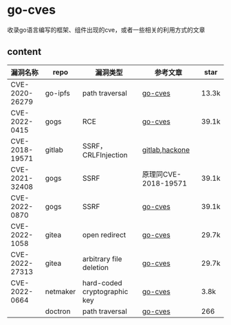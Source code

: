 # go-cves
收录go语言编写的框架、组件出现的cve，或者一些相关的利用方式的文章
## content

| 漏洞名称       | repo     | 漏洞类型                     | 参考文章                                                     | star  |
| -------------- | -------- | ---------------------------- | ------------------------------------------------------------ | ----- |
| CVE-2020-26279 | go-ipfs  | path traversal               | [go-cves](CVE-2020-26279/CVE-2020-26279.md)                  | 13.3k |
| CVE-2022-0415  | gogs     | RCE                          | [go-cves](CVE-2022-0415/CVE-2022-0415.md)                    | 39.1k |
| CVE-2018-19571 | gitlab   | SSRF，CRLFInjection          | [gitlab](https://gitlab.com/gitlab-org/gitlab/-/issues/8438),[hackone](https://hackerone.com/reports/441090) |       |
| CVE-2021-32408 | gogs     | SSRF                         | 原理同CVE-2018-19571                                         | 39.1k |
| CVE-2022-0870  | gogs     | SSRF                         | [go-cves](CVE-2022-0415/CVE-2022-0415.md)                    | 39.1k |
| CVE-2022-1058  | gitea    | open redirect                | [go-cves](CVE-2022-1058/CVE-2022-1058.md)                    | 29.7k |
| CVE-2022-27313 | gitea    | arbitrary file deletion      | [go-cves](CVE-2022-27313/CVE-2022-27313.md)                  | 29.7k |
| CVE-2022-0664  | netmaker | hard-coded cryptographic key | [go-cves](CVE-2022-0664/CVE-2022-0664.md)                    | 3.8k  |
|                | doctron  | path traversal               | [go-cves](doctron-path-traversal/doctron-path-traversal.md)  | 266   |

